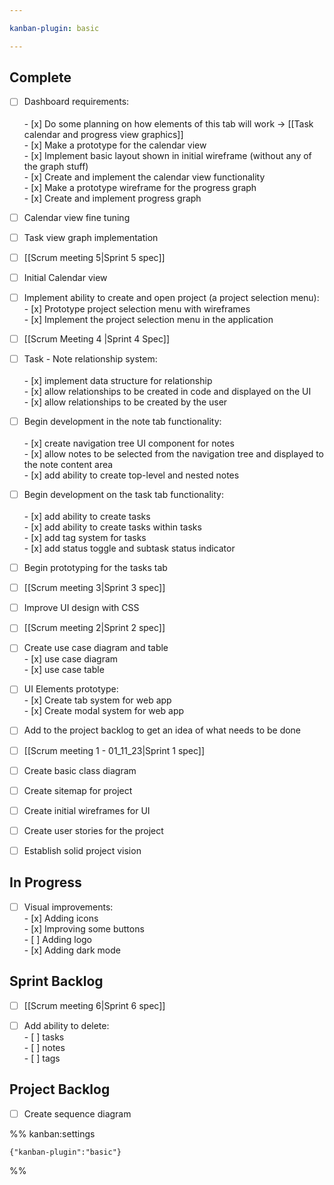 ```yaml
---

kanban-plugin: basic

---
```


## Complete

- [ ] Dashboard requirements:<br><br>- [x] Do some planning on how elements of this tab will work -> [[Task calendar and progress view graphics]]<br>- [x] Make a prototype for the calendar view<br>- [x] Implement basic layout shown in initial wireframe (without any of the graph stuff)<br>- [x] Create and implement the calendar view functionality<br>- [x] Make a prototype wireframe for the progress graph<br>- [x] Create and implement progress graph
- [ ] Calendar view fine tuning
- [ ] Task view graph implementation
- [ ] [[Scrum meeting 5|Sprint 5 spec]]
- [ ] Initial Calendar view
- [ ] Implement ability to create and open project (a project selection menu):<br>- [x] Prototype project selection menu with wireframes<br>- [x] Implement the project selection menu in the application
- [ ] [[Scrum Meeting 4 |Sprint 4 Spec]]
- [ ] Task - Note relationship system:<br><br>- [x] implement data structure for relationship<br>- [x] allow relationships to be created in code and displayed on the UI<br>- [x] allow relationships to be created by the user
- [ ] Begin development in the note tab functionality:<br><br>- [x] create navigation tree UI component for notes<br>- [x] allow notes to be selected from the navigation tree and displayed to the note content area<br>- [x] add ability to create top-level and nested notes
- [ ] Begin development on the task tab functionality:<br><br>- [x] add ability to create tasks<br>- [x] add ability to create tasks within tasks<br>- [x] add tag system for tasks<br>- [x] add status toggle and subtask status indicator
- [ ] Begin prototyping for the tasks tab
- [ ] [[Scrum meeting 3|Sprint 3 spec]]
- [ ] Improve UI design with CSS
- [ ] [[Scrum meeting 2|Sprint 2 spec]]
- [ ] Create use case diagram and table<br>- [x] use case diagram<br>- [x] use case table
- [ ] UI Elements prototype:<br>- [x] Create tab system for web app<br>- [x] Create modal system for web app
- [ ] Add to the project backlog to get an idea of what needs to be done
- [ ] [[Scrum meeting 1 -  01_11_23|Sprint 1 spec]]
- [ ] Create basic class diagram
- [ ] Create sitemap for project
- [ ] Create initial wireframes for UI
- [ ] Create user stories for the project
- [ ] Establish solid project vision


## In Progress

- [ ] Visual improvements:<br>- [x] Adding icons<br>- [x] Improving some buttons<br>- [ ] Adding logo<br>- [x] Adding dark mode


## Sprint Backlog

- [ ] [[Scrum meeting 6|Sprint 6 spec]]
- [ ] Add ability to delete:<br>- [ ] tasks<br>- [ ] notes<br>- [ ] tags


## Project Backlog

- [ ] Create sequence diagram




%% kanban:settings
```
{"kanban-plugin":"basic"}
```
%%